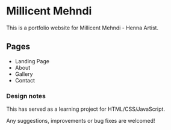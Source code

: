 # Millicent Mehndi

This is a portfolio website for Millicent Mehndi - Henna Artist.

## Pages 

* Landing Page
* About 
* Gallery
* Contact 

### Design notes

This has served as a learning project for HTML/CSS/JavaScript.

Any suggestions, improvements or bug fixes are welcomed!

